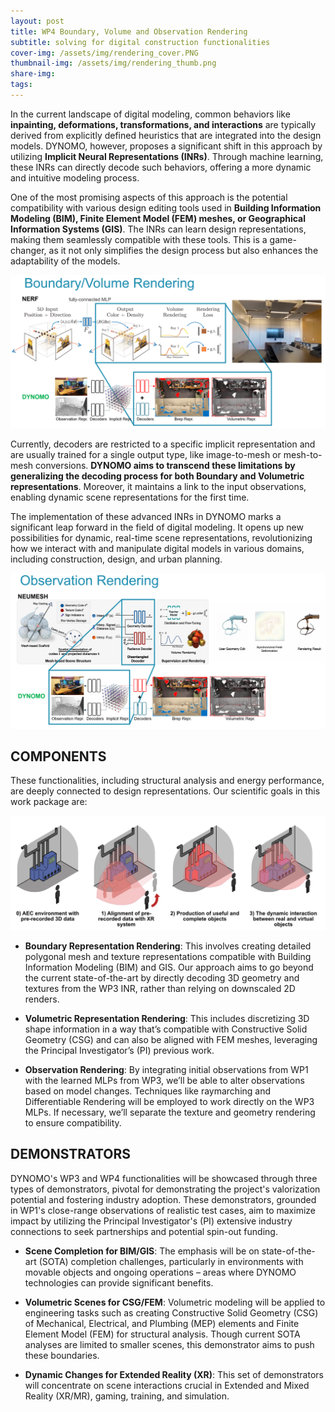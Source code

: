 ```yaml
---
layout: post
title: WP4 Boundary, Volume and Observation Rendering      
subtitle: solving for digital construction functionalities
cover-img: /assets/img/rendering_cover.PNG
thumbnail-img: /assets/img/rendering_thumb.png
share-img: 
tags:
---
```


In the current landscape of digital modeling, common behaviors like **inpainting, deformations, transformations, and interactions** are typically derived from explicitly defined heuristics that are integrated into the design models. DYNOMO, however, proposes a significant shift in this approach by utilizing **Implicit Neural Representations (INRs)**. Through machine learning, these INRs can directly decode such behaviors, offering a more dynamic and intuitive modeling process.

One of the most promising aspects of this approach is the potential compatibility with various design editing tools used in **Building Information Modeling (BIM), Finite Element Model (FEM) meshes, or Geographical Information Systems (GIS)**. The INRs can learn design representations, making them seamlessly compatible with these tools. This is a game-changer, as it not only simplifies the design process but also enhances the adaptability of the models.

![Segmentation](../assets/img/rendering_1.PNG)

Currently, decoders are restricted to a specific implicit representation and are usually trained for a single output type, like image-to-mesh or mesh-to-mesh conversions. **DYNOMO aims to transcend these limitations by generalizing the decoding process for both Boundary and Volumetric representations**. Moreover, it maintains a link to the input observations, enabling dynamic scene representations for the first time.

The implementation of these advanced INRs in DYNOMO marks a significant leap forward in the field of digital modeling. It opens up new possibilities for dynamic, real-time scene representations, revolutionizing how we interact with and manipulate digital models in various domains, including construction, design, and urban planning.



![Segmentation](../assets/img/rendering_2.PNG)

## COMPONENTS
These functionalities, including structural analysis and energy performance, are deeply connected to design representations. Our scientific goals in this work package are:

![Segmentation](../assets/img/rendering_3.png)

 - **Boundary Representation Rendering**: This involves creating detailed polygonal mesh and texture representations compatible with Building Information Modeling (BIM) and GIS. Our approach aims to go beyond the current state-of-the-art by directly decoding 3D geometry and textures from the WP3 INR, rather than relying on downscaled 2D renders.

 - **Volumetric Representation Rendering**: This includes discretizing 3D shape information in a way that’s compatible with Constructive Solid Geometry (CSG) and can also be aligned with FEM meshes, leveraging the Principal Investigator’s (PI) previous work.

 - **Observation Rendering**: By integrating initial observations from WP1 with the learned MLPs from WP3, we’ll be able to alter observations based on model changes. Techniques like raymarching and Differentiable Rendering will be employed to work directly on the WP3 MLPs. If necessary, we’ll separate the texture and geometry rendering to ensure compatibility.

## DEMONSTRATORS
 DYNOMO's WP3 and WP4 functionalities will be showcased through three types of demonstrators, pivotal for demonstrating the project's valorization potential and fostering industry adoption. These demonstrators, grounded in WP1's close-range observations of realistic test cases, aim to maximize impact by utilizing the Principal Investigator's (PI) extensive industry connections to seek partnerships and potential spin-out funding.

 - **Scene Completion for BIM/GIS**: The emphasis will be on state-of-the-art (SOTA) completion challenges, particularly in environments with movable objects and ongoing operations – areas where DYNOMO technologies can provide significant benefits.

 - **Volumetric Scenes for CSG/FEM**: Volumetric modeling will be applied to engineering tasks such as creating Constructive Solid Geometry (CSG) of Mechanical, Electrical, and Plumbing (MEP) elements and Finite Element Model (FEM) for structural analysis. Though current SOTA analyses are limited to smaller scenes, this demonstrator aims to push these boundaries.

 - **Dynamic Changes for Extended Reality (XR)**: This set of demonstrators will concentrate on scene interactions crucial in Extended and Mixed Reality (XR/MR), gaming, training, and simulation.